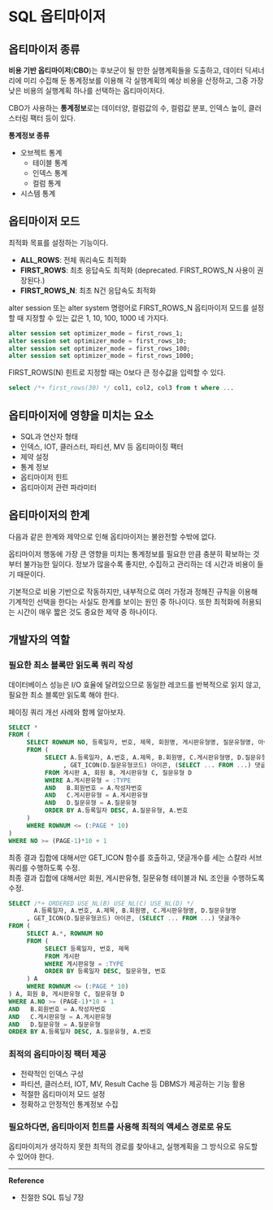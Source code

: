 # SQL 옵티마이저
## 옵티마이저 종류
**비용 기반 옵티마이저**(**CBO**)는 후보군이 될 만한 실행계획들을 도출하고,
데이터 딕셔너리에 미리 수집해 둔 통계정보를 이용해 각 실행계획의 예상 비용을 산정하고,
그중 가장 낮은 비용의 실행계획 하나를 선택하는 옵티마이저다.

CBO가 사용하는 **통계정보**로는 데이터양, 컬럼값의 수, 컬럼값 분포, 인덱스 높이, 클러스터링 팩터 등이 있다.

**통계정보 종류**
- 오브젝트 통계
  - 테이블 통계
  - 인덱스 통계
  - 컬럼 통계
- 시스템 통계

## 옵티마이저 모드
최적화 목표를 설정하는 기능이다.
- **ALL_ROWS**: 전체 쿼리속도 최적화
- **FIRST_ROWS**: 최초 응답속도 최적화 (deprecated. FIRST_ROWS_N 사용이 권장된다.)
- **FIRST_ROWS_N**: 최초 N건 응답속도 최적화

alter session 또는 alter system 명령어로 FIRST_ROWS_N 옵티마이저 모드를 설정할 때 지정할 수 있는 값은 1, 10, 100, 1000 네 가지다.
```sql
alter session set optimizer_mode = first_rows_1;
alter session set optimizer_mode = first_rows_10;
alter session set optimizer_mode = first_rows_100;
alter session set optimizer_mode = first_rows_1000;
```

FIRST_ROWS(N) 힌트로 지정할 때는 0보다 큰 정수값을 입력할 수 있다.
```sql
select /*+ first_rows(30) */ col1, col2, col3 from t where ...
```

## 옵티마이저에 영향을 미치는 요소
- SQL과 연산자 형태
- 인덱스, IOT, 클러스터, 파티션, MV 등 옵티마이징 팩터
- 제약 설정
- 통계 정보
- 옵티마이저 힌트
- 옵티마이저 관련 파라미터

## 옵티마이저의 한계
다음과 같은 한계와 제약으로 인해 옵티마이저는 불완전할 수밖에 없다. 

옵티마이저 행동에 가장 큰 영향을 미치는 통계정보를 필요한 만큼 충분히 확보하는 것부터 불가능한 일이다. 정보가 많을수록 좋지만, 수집하고 관리하는 데 시간과 비용이 들기 때문이다.

기본적으로 비용 기반으로 작동하지만, 내부적으로 여러 가정과 정해진 규칙을 이용해 기계적인 선택을 한다는 사실도 한계를 보이는 원인 중 하나이다.
또한 최적화에 허용되는 시간이 매우 짧은 것도 중요한 제약 중 하나이다.

## 개발자의 역할
### 필요한 최소 블록만 읽도록 쿼리 작성
데이터베이스 성능은 I/O 효율에 달려있으므로 동일한 레코드를 반복적으로 읽지 않고, 필요한 최소 블록만 읽도록 해야 한다.

페이징 쿼리 개선 사례와 함께 알아보자.
```sql
SELECT *
FROM (
     SELECT ROWNUM NO, 등록일자, 번호, 제목, 회원명, 게시판유형명, 질문유형명, 아이콘, 댓글개수
     FROM (
          SELECT A.등록일자, A.번호, A.제목, B.회원명, C.게시판유형명, D.질문유형명
               , GET_ICON(D.질문유형코드) 아이콘, (SELECT ... FROM ...) 댓글개수
          FROM 게시판 A, 회원 B, 게시판유형 C, 질문유형 D
          WHERE A.게시판유형 = :TYPE
          AND   B.회원번호 = A.작성자번호
          AND   C.게시판유형 = A.게시판유형
          AND   D.질문유형 = A.질문유형
          ORDER BY A.등록일자 DESC, A.질문유형, A.번호
     )
     WHERE ROWNUM <= (:PAGE * 10)
)
WHERE NO >= (PAGE-1)*10 + 1
```

최종 결과 집합에 대해서만 GET_ICON 함수를 호출하고, 댓글개수를 세는 스칼라 서브쿼리를 수행하도록 수정.<br>
최종 결과 집합에 대해서만 회원, 게시판유형, 질문유형 테이블과 NL 조인을 수행하도록 수정.
```sql
SELECT /*+ ORDERED USE_NL(B) USE_NL(C) USE_NL(D) */
       A.등록일자, A.번호, A.제목, B.회원명, C.게시판유형명, D.질문유형명
     , GET_ICON(D.질문유형코드) 아이콘, (SELECT ... FROM ...) 댓글개수
FROM (
     SELECT A.*, ROWNUM NO
     FROM (
          SELECT 등록일자, 번호, 제목
          FROM 게시판
          WHERE 게시판유형 = :TYPE
          ORDER BY 등록일자 DESC, 질문유형, 번호
     ) A
     WHERE ROWNUM <= (:PAGE * 10)
) A, 회원 B, 게시판유형 C, 질문유형 D
WHERE A.NO >= (PAGE-1)*10 + 1
AND   B.회원번호 = A.작성자번호
AND   C.게시판유형 = A.게시판유형
AND   D.질문유형 = A.질문유형
ORDER BY A.등록일자 DESC, A.질문유형, A.번호
```

### 최적의 옵티마이징 팩터 제공
- 전략적인 인덱스 구성
- 파티션, 클러스터, IOT, MV, Result Cache 등 DBMS가 제공하는 기능 활용
- 적절한 옵티마이저 모드 설정
- 정확하고 안정적인 통계정보 수집

### 필요하다면, 옵티마이저 힌트를 사용해 최적의 액세스 경로로 유도
옵티마이저가 생각하지 못한 최적의 경로를 찾아내고, 실행계획을 그 방식으로 유도할 수 있어야 한다.

---
**Reference**<br>
- 친절한 SQL 튜닝 7장
